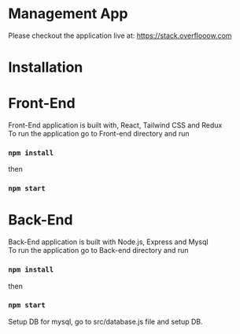 # Management App

Please checkout the application live at: https://stack.overflooow.com

# Installation

# Front-End

Front-End application is built with, React, Tailwind CSS and Redux <br />
To run the application go to Front-end directory and run
### `npm install`
then
### `npm start`


# Back-End
Back-End application is built with Node.js, Express and Mysql <br />
To run the application go to Back-end directory and run
### `npm install`
then
### `npm start`

Setup DB for mysql, go to src/database.js file and setup DB.
